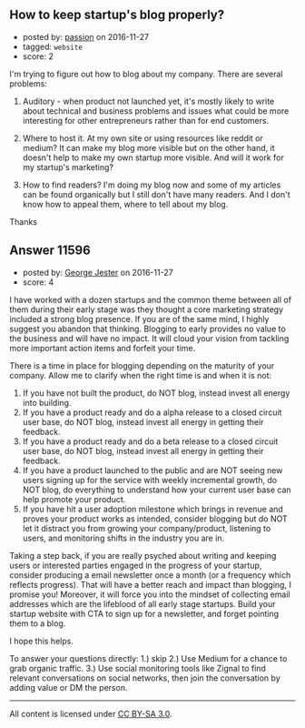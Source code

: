 ## How to keep startup's blog properly?

- posted by: [passion](https://stackexchange.com/users/9728909/passion) on 2016-11-27
- tagged: `website`
- score: 2

I'm trying to figure out how to blog about my company.
There are several problems:

1) Auditory - when product not launched yet, it's mostly likely to write about technical and business problems and issues what could be more interesting for other entrepreneurs rather than for end customers.

2) Where to host it. At my own site or using resources like reddit or medium? It can make my blog more visible but on the other hand, it doesn't help to make my own startup more visible. And will it work for my startup's marketing?

3) How to find readers? I'm doing my blog now and some of my articles can be found organically but I still don't have many readers. And I don't know how to appeal them, where to tell about my blog.

Thanks


## Answer 11596

- posted by: [George Jester](https://stackexchange.com/users/2783185/george-jester) on 2016-11-27
- score: 4

I have worked with a dozen startups and the common theme between all of them during their early stage was they thought a core marketing strategy included a strong blog presence.  If you are of the same mind, I highly suggest you abandon that thinking. Blogging to early provides no value to the business and will have no impact.  It will cloud your vision from tackling more important action items and forfeit your time.

There is a time in place for blogging depending on the maturity of your company. Allow me to clarify when the right time is and when it is not:

 1. If you have not built the product, do NOT blog, instead invest all energy into building.
 2. If you have a product ready and do a alpha release to a closed circuit user base, do NOT blog, instead invest all energy in getting their feedback.
 3. If you have a product ready and do a beta release to a closed circuit user base, do NOT blog, instead invest all energy in getting their feedback.
 4. If you have a product launched to the public and are NOT seeing new users signing up for the service with weekly incremental growth, do NOT blog, do everything to understand how your current user base can help promote your product.
 5. If you have hit a user adoption milestone which brings in revenue and proves your product works as intended, consider blogging but do NOT let it distract you from growing your company/product, listening to users, and monitoring shifts in the industry you are in.

Taking a step back, if you are really psyched about writing and keeping users or interested parties engaged in the progress of your startup, consider producing a email newsletter once a month (or a frequency which reflects progress).  That will have a better reach and impact than blogging, I promise you!  Moreover, it will force you into the mindset of collecting email addresses which are the lifeblood of all early stage startups.  Build your startup website with CTA to sign up for a newsletter, and forget pointing them to a blog.

I hope this helps.

To answer your questions directly:
1.) skip
2.) Use Medium for a chance to grab organic traffic.
3.) Use social monitoring tools like Zignal to find relevant conversations on social networks, then join the conversation by adding value or DM the person.


















---

All content is licensed under [CC BY-SA 3.0](https://creativecommons.org/licenses/by-sa/3.0/).
